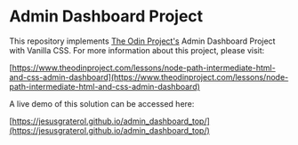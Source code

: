 # Admin Dashboard Project

This repository implements [The Odin Project's](https://www.theodinproject.com/) Admin Dashboard 
Project with Vanilla CSS. For more information about this project, please visit:

[https://www.theodinproject.com/lessons/node-path-intermediate-html-and-css-admin-dashboard](https://www.theodinproject.com/lessons/node-path-intermediate-html-and-css-admin-dashboard)

A live demo of this solution can be accessed here:

[https://jesusgraterol.github.io/admin_dashboard_top/](https://jesusgraterol.github.io/admin_dashboard_top/)